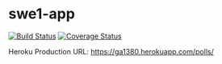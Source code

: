 # swe1-app

[![Build Status](https://travis-ci.com/gauravag2207/swe1-app.svg?branch=main)](https://travis-ci.com/gauravag2207/swe1-app)
[![Coverage Status](https://coveralls.io/repos/github/gauravag2207/swe1-app/badge.svg)](https://coveralls.io/github/gauravag2207/swe1-app)

Heroku Production URL: https://ga1380.herokuapp.com/polls/
